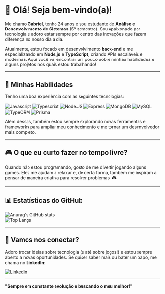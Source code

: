 # 👋 Olá! Seja bem-vindo(a)!

Me chamo **Gabriel**, tenho 24 anos e sou estudante de **Análise e Desenvolvimento de Sistemas** (5º semestre). Sou apaixonado por tecnologia e adoro estar sempre por dentro das inovações que fazem diferença no nosso dia a dia.

Atualmente, estou focado em desenvolvimento **back-end** e me especializando em **Node.js** e **TypeScript**, criando APIs escaláveis e modernas. Aqui você vai encontrar um pouco sobre minhas habilidades e alguns projetos nos quais estou trabalhando!

---

## 🚀 Minhas Habilidades

Tenho uma boa experiência com as seguintes tecnologias:

<div style="display: inline_block">
  <img align="center" alt="Javascript" src="https://img.shields.io/badge/JavaScript-F7DF1E?style=for-the-badge&logo=javascript&logoColor=black">
  <img align="center" alt="Typescript" src="https://img.shields.io/badge/TypeScript-007ACC?style=for-the-badge&logo=typescript&logoColor=white">
  <img align="center" alt="Node.JS" src="https://img.shields.io/badge/Node.js-43853D?style=for-the-badge&logo=node.js&logoColor=white">
  <img align="center" alt="Express" src="https://img.shields.io/badge/Express.js-404D59?style=for-the-badge">
  <img align="center" alt="MongoDB" src="https://img.shields.io/badge/MongoDB-4EA94B?style=for-the-badge&logo=mongodb&logoColor=white">
  <img align="center" alt="MySQL" src="https://img.shields.io/badge/MySQL-00000F?style=for-the-badge&logo=mysql&logoColor=white">
  <img align="center" alt="TypeORM" src="https://img.shields.io/badge/TypeORM-FF6A00?style=for-the-badge&logo=typeorm&logoColor=white">
  <img align="center" alt="Prisma" src="https://img.shields.io/badge/Prisma-2D3748?style=for-the-badge&logo=prisma&logoColor=white">
</div>

Além dessas, também estou sempre explorando novas ferramentas e frameworks para ampliar meu conhecimento e me tornar um desenvolvedor mais completo.

---

## 🎮 O que eu curto fazer no tempo livre?

Quando não estou programando, gosto de me divertir jogando alguns games. Eles me ajudam a relaxar e, de certa forma, também me inspiram a pensar de maneira criativa para resolver problemas. 🎮

---

## 📊 Estatísticas do GitHub

![Anurag's GitHub stats](https://github-readme-stats.vercel.app/api?username=Wirizada&show_icons=true&theme=gruvbox)  
![Top Langs](https://github-readme-stats.vercel.app/api/top-langs/?username=Wirizada&layout=compact&langs_count=16&theme=gruvbox)

---

## 🔗 Vamos nos conectar?

Adoro trocar ideias sobre tecnologia (e até sobre jogos!) e estou sempre aberto a novas oportunidades. Se quiser saber mais ou bater um papo, me chama no **LinkedIn**:

[![Linkedin](https://img.shields.io/badge/LinkedIn-0077B5?style=for-the-badge&logo=linkedin&logoColor=white)](https://www.linkedin.com/in/gabriel-de-souza-vaz-140867219/)

---

**"Sempre em constante evolução e buscando o meu melhor!"**
